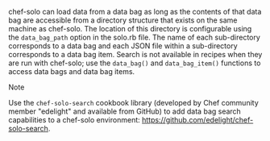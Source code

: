 chef-solo can load data from a data bag as long as the contents of that
data bag are accessible from a directory structure that exists on the
same machine as chef-solo. The location of this directory is
configurable using the `data_bag_path` option in the solo.rb file. The
name of each sub-directory corresponds to a data bag and each JSON file
within a sub-directory corresponds to a data bag item. Search is not
available in recipes when they are run with chef-solo; use the
`data_bag()` and `data_bag_item()` functions to access data bags and
data bag items.

<div class="admonition-note">

<p class="admonition-note-title">Note</p>

<div class="admonition-note-text">

Use the `chef-solo-search` cookbook library (developed by Chef community
member "edelight" and available from GitHub) to add data bag search
capabilities to a chef-solo environment:
<https://github.com/edelight/chef-solo-search>.



</div>

</div>